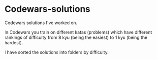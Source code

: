 # Codewars-solutions
Codewars solutions I've worked on. 

In Codewars you train on different katas (problems) which have different rankings of difficulty from 8 kyu (being the easiest) to 1 kyu (being the hardest).

I have sorted the solutions into folders by difficulty. 
